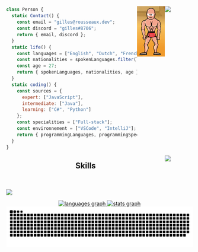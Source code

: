 
<a href="https://github.com/G1-R0"><img align="right" width="15%" src="https://img.shields.io/badge/G1--R0-Gilles%20Roussseaux-orange" /></a>
---
<a href="https://github.com/G1-R0"><img align="right" width="15%" src="https://github.com/G1-R0/G1-R0/blob/master/user.gif" /></a>

```JavaScript
class Person {
  static Contact() {
    const email = "gilles@rousseaux.dev";
    const discord = "gilles#8706";
    return { email, discord };
  }
  static life() {
    const languages = ["English", "Dutch", "French"];
    const nationalities = spokenLanguages.filter(lang => lang !== "English" && lang !== "Dutch").concat("Belgian");
    const age = 27;
    return { spokenLanguages, nationalities, age };
  }
  static coding() {
    const sources = {
      expert: ["JavaScript"],
      intermediate: ["Java"],
      learning: ["C#", "Python"]
    };
    const specialities = ["Full-stack"];
    const environnement = ["VSCode", "IntelliJ"];
    return { programmingLanguages, programmingSpecialities, preferredIDEs };
  }
}
```   

<a href="https://spotify-github-profile.vercel.app/api/view?uid=117959997&redirect=true"><img width="15%" align="right" src="https://spotify-github-profile.vercel.app/api/view?uid=117959997&cover_image=true&theme=default&show_offline=false&background_color=282a36&interchange=false&bar_color=ff6e96"/></a>

<h2 align="center">Skills</h2>
<br clear="left">

<a href="https://github.com/G1-R0?tab=repositories"><img align="center" width="80%" src="https://skillicons.dev/icons?i=idea,vscode,js,ts,cs,java,react,spring,css,html,bootstrap,git,docker,figma,discord,firebase,github,gitlab,grafana, heroku,linkedin,linux,mongodb,nextjs,php,postman,postgres" /></a>

<div align="center" width="100%">
  <a href="https://github.com/G1-R0?tab=repositories">
    <img height="194" src="https://github-readme-stats.vercel.app/api/top-langs?username=G1-R0&locale=en&hide_title=false&layout=compact&card_width=320&langs_count=6&theme=transparent&hide_border=true" alt="languages graph"  />
    <img height="194" src="https://github-readme-stats.vercel.app/api?username=G1-R0&hide_title=false&hide_rank=false&show_icons=true&include_all_commits=true&count_private=true&disable_animations=false&theme=transparent&locale=en&hide_border=true" alt="stats graph"  />
  </a>
</div>

<picture >
  <source media="(prefers-color-scheme: dark)" srcset="https://raw.githubusercontent.com/G1-R0/G1-R0/output/github-contribution-grid-snake-dark.svg">
  <source media="(prefers-color-scheme: light)" srcset="https://raw.githubusercontent.com/G1-R0/G1-R0/output/github-contribution-grid-snake.svg">
  <img picture align="center" width="100%" alt="github contribution grid snake animation" src="https://raw.githubusercontent.com/G1-R0/G1-R0/output/github-contribution-grid-snake.svg">
</picture>
